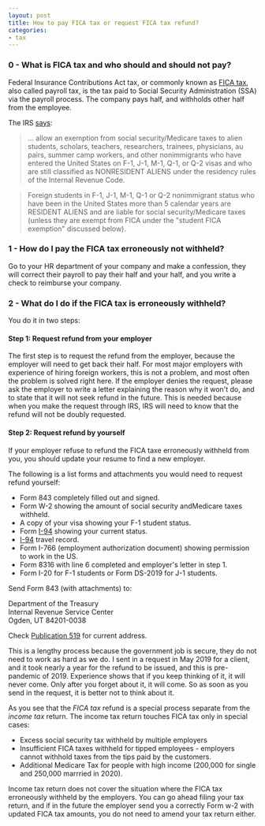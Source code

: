 ```yaml
---
layout: post
title: How to pay FICA tax or request FICA tax refund?
categories:
- tax
---
```


### 0 - What is FICA tax and who should and should not pay?

Federal Insurance Contributions Act tax, or commonly known as
[FICA tax][fica], also called payroll tax, is the tax paid to Social Security
Administration (SSA) via the payroll process. The company pays
half, and withholds other half from the employee. 

The IRS [says](https://www.irs.gov/individuals/international-taxpayers/foreign-student-liability-for-social-security-and-medicare-taxes):

> ... allow an exemption from social security/Medicare taxes
> to alien students, scholars, teachers, researchers, trainees,
> physicians, au pairs, summer camp workers, and other nonimmigrants
> who have entered the United States on F-1, J-1, M-1, Q-1, or Q-2
> visas and who are still classified as NONRESIDENT ALIENS under the
> residency rules of the Internal Revenue Code.

> Foreign students in F-1, J-1, M-1, Q-1 or Q-2 nonimmigrant status
> who have been in the United States more than 5 calendar years are
> RESIDENT ALIENS and are liable for social security/Medicare taxes
> (unless they are exempt from FICA under the "student FICA exemption"
> discussed below).

### 1 - How do I pay the FICA tax erroneously not withheld?

Go to your HR department of your company and make a confession, they will correct their payroll
to pay their half and your half, and you write a check to reimburse your company.

### 2 - What do I do if the FICA tax is erroneously withheld?

You do it in two steps:

#### Step 1: Request refund from your employer

The first step is to request
the refund from the employer, because the employer will need to get
back their half. For most major employers with experience of hiring
foreign workers, this is not a problem, and most often the problem is solved
right here. If the employer denies the request, please ask the
employer to write a letter explaining the reason why it won't do, and to state that
it will not seek refund in the future. This is needed because when
you make the request through IRS, IRS will need to know that the
refund will not be doubly requested.

#### Step 2: Request refund by yourself

If your employer refuse to refund the FICA taxe erroneously withheld from you, you
should update your resume to find a new employer.

The following is a list forms and attachments you would need to request refund yourself:

- Form 843 completely filled out and signed.
- Form W-2 showing the amount of social security andMedicare taxes withheld.
- A copy of your visa showing your F-1 student status.
- Form [I-94][i94] showing your current status.
- [I-94][i94] travel record.
- Form I-766 (employment authorization document) showing permission to work in the US.
- Form 8316 with line 6 completed and employer's letter in step 1.
- Form I-20 for F-1 students or Form DS-2019 for J-1 students.

Send Form 843 (with attachments) to:

Department of the Treasury  
Internal Revenue Service Center  
Ogden, UT 84201-0038

Check [Publication 519][pub 519] for current address.

This is a lengthy process because the government job is secure, they do not need to work as hard as we do. I
sent in a request in May 2019 for a client, and it took nearly a year for the refund to be issued, and this is pre-pandemic
of 2019. Experience shows that if you keep thinking of it, it will never come. Only after you forget about it,
it will come. So as soon as you send in the request, it is better not to think about it.

As you see that the _FICA tax_ refund is a special process separate from the _income tax_ return.
The income tax return touches FICA tax only in special cases:

- Excess social security tax withheld by multiple employers
- Insufficient FICA taxes withheld for tipped employees - employers cannot withhold taxes from the tips paid by the customers. 
- Additional Medicare Tax for people with high income (200,000 for single and 250,000 marrried in 2020).

Income tax return does not cover the situation where the FICA tax
erroneously withheld by the employers. You can go ahead filing your
tax return, and if in the future the employer send you a correctly
Form w-2 with updated FICA tax amounts, you do not need to amend
your tax return either.

[i94]: https://i94.cbp.dhs.gov/I94
[fica]: https://en.wikipedia.org/wiki/Federal_Insurance_Contributions_Act_tax
[pub 519]: https://www.irs.gov/pub/irs-pdf/p519.pdf
